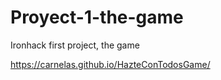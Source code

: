 # Proyect-1-the-game
Ironhack first project, the game

https://carnelas.github.io/HazteConTodosGame/
